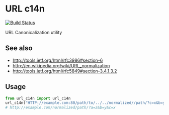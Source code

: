 # URL c14n

[![Build Status](https://travis-ci.org/info-labs/python-url-c14n.svg?branch=master)](https://travis-ci.org/info-labs/python-url-c14n)

URL Canonicalization utility

## See also

* <http://tools.ietf.org/html/rfc3986#section-6>
* <http://en.wikipedia.org/wiki/URL_normalization>
* <http://tools.ietf.org/html/rfc5849#section-3.4.1.3.2>

## Usage

```python
from url_c14n import url_c14n
url_c14n("HTTP://example.com:80/path/to/../../normalized//path/?c=x&b=y&a=z")
# http://example.com/normalized/path/?a=z&b=y&c=x
```
